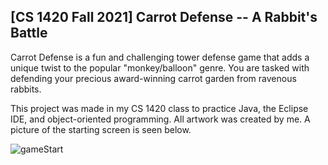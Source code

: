 **[CS 1420 Fall 2021] Carrot Defense -- A Rabbit's Battle**
-----------------------------------------------------------

Carrot Defense is a fun and challenging tower defense game that 
adds a unique twist to the popular "monkey/balloon" genre. You are 
tasked with defending your precious award-winning carrot garden 
from ravenous rabbits. 

This project was made in my CS 1420 class to practice Java, the 
Eclipse IDE, and object-oriented programming. All artwork was
created by me. A picture of the starting screen is seen below.

![gameStart](https://github.com/JosieFiedel/CarrotDefense/assets/112005344/2e7108fa-dad6-46a4-9d2a-0d4cb7f9d868)

